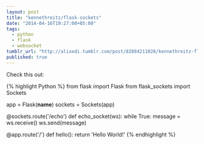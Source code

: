 ```yaml
---
layout: post
title: "kennethreitz/flask-sockets"
date: "2014-04-16T19:27:00+05:00"
tags: 
  - python
  - flask
  - websocket
tumblr_url: "http://alixedi.tumblr.com/post/82884211028/kennethreitz-flask-sockets"
published: true
---
```


Check this out:

{% highlight Python %}
from flask import Flask
from flask_sockets import Sockets

app = Flask(__name__)
sockets = Sockets(app)

@sockets.route('/echo')
def echo_socket(ws):
    while True:
        message = ws.receive()
        ws.send(message)

@app.route('/')
def hello():
    return 'Hello World!'
{% endhighlight %}